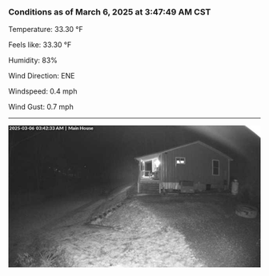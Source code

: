 ### Conditions as of March 6, 2025 at 3:47:49 AM CST 

Temperature: 33.30 &deg;F

Feels like: 33.30 &deg;F

Humidity: 83%

Wind Direction: ENE

Windspeed: 0.4 mph

Wind Gust: 0.7 mph

---

<img src="./images/latest.jpeg"/>


